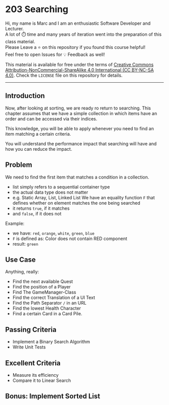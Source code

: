 # 203 Searching

Hi, my name is Marc and I am an enthusiastic Software Developer and Lecturer.\
A lot of ⏱️ time and many years of iteration went into the preparation of this class material.\
Please Leave a ⭐️ on this repository if you found this course helpful!\
Feel free to open Issues for 💡 Feedback as well!

This material is available for free under the terms of [Creative Commons Attribution-NonCommercial-ShareAlike 4.0 International (CC BY-NC-SA 4.0)](https://creativecommons.org/licenses/by-nc-sa/4.0/deed.en). Check the `LICENSE` file on this repository for details.

---

## Introduction

Now, after looking at sorting, we are ready ro return to searching. This chapter assumes that we have a simple collection in which items have an order and can be accessed via their indices.

This knowledge, you will be able to apply whenever you need to find an item matching a certain criteria.

You will understand the performance impact that searching will have and how you can reduce the impact.

## Problem
We need to find the first item that matches a condition in a collection.
- list simply refers to a sequential container type
- the actual data type does not matter
- e.g. Static Array, List, Linked List
We have an equality function `F` that defines whether on element matches the one being searched
- it returns `true`, if it matches
- and `false`, if it does not

Example:
- we have: `red`, `orange`, `white`, `green`, `blue`
- `F` is defined as: Color does not contain RED component
- result: `green`

## Use Case
Anything, really: 
- Find the next available Quest
- Find the position of a Player
- Find The GameManager-Class
- Find the correct Translation of a UI Text
- Find the Path Separator `/` in an URL
- Find the lowest Health Character
- Find a certain Card in a Card Pile.

## Passing Criteria
- Implement a Binary Search Algorithm
- Write Unit Tests

## Excellent Criteria
- Measure its efficiency
- Compare it to Linear Search

## Bonus: Implement Sorted List

